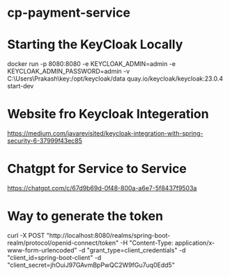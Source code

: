 # cp-payment-service

# Starting the KeyCloak Locally 
docker run -p 8080:8080 -e KEYCLOAK_ADMIN=admin -e KEYCLOAK_ADMIN_PASSWORD=admin -v C:\\Users\\Prakash\\key:/opt/keycloak/data quay.io/keycloak/keycloak:23.0.4 start-dev

# Website fro Keycloak Integeration
https://medium.com/javarevisited/keycloak-integration-with-spring-security-6-37999f43ec85

# Chatgpt for Service to Service
https://chatgpt.com/c/67d9b69d-0f48-800a-a6e7-5f8437f9503a

# Way to generate the token
curl -X POST "http://localhost:8080/realms/spring-boot-realm/protocol/openid-connect/token" -H "Content-Type: application/x-www-form-urlencoded" -d "grant_type=client_credentials" -d "client_id=spring-boot-client" -d "client_secret=jhOuiJ97GAvmBpPwQC2W9fGu7uq0Edd5"



